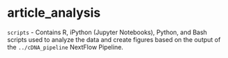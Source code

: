 # article_analysis



`scripts` - Contains R, iPython (Jupyter Notebooks), Python, and Bash scripts used to analyze the data and create figures based on the output of the `../cDNA_pipeline` NextFlow Pipeline.
